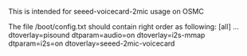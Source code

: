 This is intended for seeed-voicecard-2mic usage on OSMC

The file /boot/config.txt should contain right order as following:
[all]
...
dtoverlay=pisound
dtparam=audio=on
dtoverlay=i2s-mmap
dtparam=i2s=on
dtoverlay=seeed-2mic-voicecard
